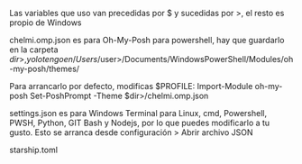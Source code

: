 Las variables que uso van precedidas por $ y sucedidas por >, el resto es propio de Windows

chelmi.omp.json es para Oh-My-Posh para powershell, hay que guardarlo en la carpeta $dir>, yo lo tengo en /Users/$user>/Documents/WindowsPowerShell/Modules/oh-my-posh/themes/

Para arrancarlo por defecto, modificas $PROFILE:
Import-Module oh-my-posh
Set-PoshPrompt -Theme $dir>/chelmi.omp.json


settings.json es para Windows Terminal para Linux, cmd, Powershell, PWSH, Python, GIT Bash y Nodejs, por lo que puedes modificarlo a tu gusto. Esto se arranca desde configuración > Abrir archivo JSON


starship.toml
